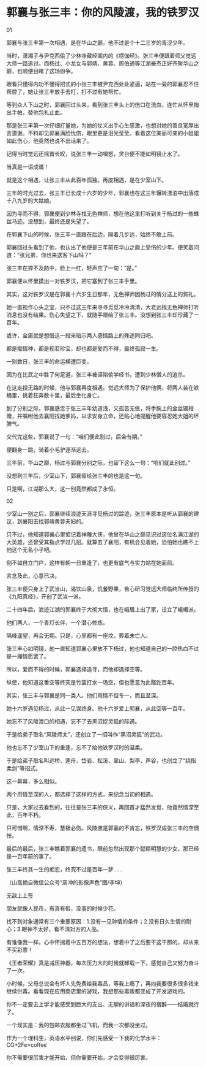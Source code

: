 # 郭襄与张三丰：你的风陵渡，我的铁罗汉

01 

郭襄与张三丰第一次相遇，是在华山之巅。他不过是个十二三岁的青涩少年。 

当时，潇湘子与尹克西偷了少林寺藏经阁内的《楞伽经》。张三丰便跟着师父觉远大师一路追讨。而杨过、小龙女与郭靖、黄蓉、周伯通等江湖豪杰正好齐聚华山之巅，也顺便目睹了这场纷争。 

眼看只懂得内功不懂得招式的小张三丰被尹克西处处紧逼，站在一旁的郭襄忍不住帮腔了，她让张三丰放手去打，打不过有她帮忙。 

等到众人下山之时，郭襄回过头来，看到张三丰头上的伤口在流血，连忙从怀里掏出手帕，替他包扎止血。 

那是张三丰第一次仔细打量她，为她的仗义出手心生感激，也想对她的善良宽厚出言道谢。不料却见郭襄满脸忧伤，眼里更是泪光莹莹。看着这位美丽可亲的小姐姐如此伤心，他竟然也说不出话来了。 

记得当时觉远还摇首长叹，说张三丰一动嗔怒，灵台便不能如明镜止水了。 

当真是一语成谶！ 

就是这个相遇，让张三丰从此百年孤独。再度相遇，是在少室山下。 

三年的时光过去，张三丰已长成十六岁的少年，郭襄也在这三年辗转漂泊中出落成十八九岁的大姑娘。 

因为寻而不得，郭襄便到少林寺找无色禅师，想在他这里打听到关于杨过的一些蛛丝马迹。没想到，最终还是失望了。 

在郭襄下山的时候，张三丰一直跟在后边，隔着几步远，始终不敢上前。 

郭襄回过头看到了他，也认出了他便是三年前在华山之巅上受伤的少年。便笑着问道：“张兄弟，你也来送客下山吗？” 

张三丰在猝不及防中，脸上一红，轻声应了一句：“是。” 

郭襄便从怀里摸出一对铁罗汉，把它塞到了张三丰手里。 

其实，这对铁罗汉是在郭襄十六岁生日那年，无色禅师因杨过的情分送上的賀礼。 

她一直视作心头之宝，只不过这三年来寻寻觅觅冷冷清清，大老远找无色禅师打听消息也没有结果。伤心失望之下，就随手赠给了张三丰。没想到张三丰却珍藏了一百年。 

或许，金庸就是想借这一段来暗示两人感情路上的殊途同归吧。 

都是痴情种，都是视若珍宝，却也都是爱而不得，最终孤寂一生。 

一别数日，张三丰的命运横遭巨变。 

因为在比武之中胜了何足道，张三丰被诬陷偷学经书，遭到少林僧人的追杀。 

在这走投无路的时候，他与郭襄再度相遇。觉远大师为了保护他俩，将两人装在铁桶里，挑着狂奔数十里，最后坐化身亡。 

到了分别之际，郭襄感念于张三丰年幼道浅，又孤苦无依，将手腕上的金丝镯相赠，并嘱咐他去襄阳找她爹妈，以求安身立命，还贴心地提醒他要容忍她大姐的坏脾气。 

交代完这些，郭襄说了一句：“咱们便此别过，后会有期。” 

便翻身一跳，骑着小毛驴逐渐远去。 

三年前，华山之巅，杨过与郭襄分别之际，也留下这么一句：“咱们就此别过。” 

没想到三年后，少室山下，郭襄留给张三丰的也是这一句。 

只是啊，江湖那么大，这一别竟然都成了永恒。 

02 

少室山一别之后，郭襄继续浪迹天涯寻觅杨过的踪迹，张三丰原本是听从郭襄的建议，到襄阳去找郭靖黄蓉夫妇的。 

只不过，他知道郭襄心里惦记着神雕大侠，他曾在华山之巅见识过这位名满江湖的大英雄，还曾受其指点学过几招。就算去了襄阳，有机会见着她，恐怕她也瞧不上他这个无名小子吧。 

倒不如自立门户，这样有朝一日重逢了，也更有底气与实力站在她面前。 

言念及此，心意已决。 

张三丰便只身上了武当山，渴饮山泉，饥餐野果，苦心研习觉远大师临终所传授的《九阳真经》，开创了武当一派。 

二十四年后，浪迹江湖的郭襄终于大彻大悟，也在峨眉上出了家，设立了峨嵋派。 

他们两人，一个青灯长伴，一个潜心修炼。 

隔峰遥望，再会无期。只是，心里都有一座坟，葬着未亡人。 

张三丰心如明镜，他一直知道郭襄心里放不下杨过，他也知道自己的一腔热血不过是一厢情愿罢了。 

所以，爱而不得的时候，郭襄选择追寻，而他却选择空等。 

纵使，他知道这番空等终究是竹篮打水一场空，但也愿意为此蹉跎百年。 

其实，张三丰与郭襄是同一类人。他们用情不但专一，而且至深。 

她十六岁遇见杨过，从此一见误终身。他十六岁爱上郭襄，从此空等一百年。 

她忘不了风陵渡口的相遇，忘不了去黑沼捉灵狐的际遇。 

于是给弟子取名“风陵师太”，还创立了一招叫作“黑沼灵狐”的武功。 

他也忘不了少室山下的重逢，忘不了给他铁罗汉时的温柔。 

于是给弟子取名叫远桥、莲舟、岱岩、松溪、翠山、梨亭、声谷，也创立了“绕指柔剑”等招式。 

这一幕幕，多么相似。 

两个用情至深的人，都选择了这样的方式，来纪念当初的相遇。 

只是，大家过去看到的，往往是张三丰的侠义，再回首才猛然发觉，他竟然情深至此，百年不朽。 

只可惜啊，情深不寿，慧极必伤。风陵渡是郭襄的不肯忘，铁罗汉成张三丰的空惆怅。 

最后的最后，张三丰瞧着郭襄的遗书，眼前忽然出现那个聪颖明慧的少女，那已经是一百年前的事了。 

张三丰终其一生的痴恋，终究不过是百年一梦…… 

（山高摘自微信公众号“周冲的影像声色”图/李坤） 

无敌上上签 

朋友就像人民币，有真有假，没事的时候少花。 

找不到对象通常有三个重要原因：1.没有一见钟情的条件；2.没有日久生情的耐心；3.眼神不太好，看不清对方的人品。 

有谁像我一样，心中怀揣着中五百万的想法，想着中了之后要干这干那的，却从来不买彩票！ 

《王者荣耀》真是减压神器，每次压力大的时候就卸载一下，感觉自己又努力奋斗了一次。 

小时候，父母总说会有坏人先免费给我毒品，等我上瘾了，再向我要很多很多钱来继续供毒。看看现在应用商店里的游戏，我想那些毒贩都变成了开发游戏的。 

你不一定要去上学才能感受到巨大的支出、无聊的讲话和深夜的宿醉——结婚就行了。 

一个现实是：我的包邮衣服都坐过飞机，而我一次都没坐过。 

作为一个理科生，英语水平别说，你们先感受一下我的化学水平：CO+2Fe=coffee 

你不需要很厉害才能开始，但你需要开始，才会变得很厉害。